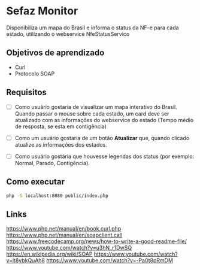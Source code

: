 # Sefaz Monitor
Disponibiliza um mapa do Brasil e informa o status da NF-e para cada estado, utilizando o webservice NfeStatusServico

## Objetivos de aprendizado
- Curl
- Protocolo SOAP

## Requisitos
- [ ] Como usuário gostaria de visualizar um mapa interativo do Brasil. Quando passar o mouse sobre cada estado, um
card deve ser atualizado com as informações do webservice do estado (Tempo médio de resposta, se esta em contigência)
- [ ] Como um usuário gostaria de um botão **Atualizar** que, quando clicado atualize as informações dos estados.
- [ ] Como usuário gostária que houvesse legendas dos status (por exemplo: Normal, Parado, Contigência).


## Como executar

~~~sh
php -S localhost:8080 public/index.php
~~~

## Links 
https://www.php.net/manual/en/book.curl.php
https://www.php.net/manual/en/soapclient.call
https://www.freecodecamp.org/news/how-to-write-a-good-readme-file/
https://www.youtube.com/watch?v=u3hN_r1DwSQ
https://en.wikipedia.org/wiki/SOAP
https://www.youtube.com/watch?v=it8ybkQuAh8
https://www.youtube.com/watch?v=-Pa0t8pRmDM